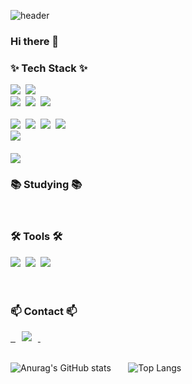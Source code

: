 ![header](https://capsule-render.vercel.app/api?type=venom&color=auto&height=300&section=header&text=I%20am%20EunJong&fontSize=90)
### Hi there 👋

<!--
**jonge5/jonge5** is a ✨ _special_ ✨ repository because its `README.md` (this file) appears on your GitHub profile.

Here are some ideas to get you started:

- 🔭 I’m currently working on ...
- 🌱 I’m currently learning ...
- 👯 I’m looking to collaborate on ...
- 🤔 I’m looking for help with ...
- 💬 Ask me about ...
- 📫 How to reach me: ...
- 😄 Pronouns: ...
- ⚡ Fun fact: ...
-->
<!--내용 부분-->
<h3 align="">✨ Tech Stack ✨</h3>
<div align="">
<!--   <img src="https://img.shields.io/badge/react-20232a.svg?style=for-the-badge&logo=react&logoColor=61DAFB" />&nbsp -->
  <img src="https://img.shields.io/badge/VSCode-2C2C32.svg?style=for-the-badge&logo=visual-studio-code&logoColor=22ABF3" />&nbsp
  <img src="https://img.shields.io/badge/javascript-F7DF1E.svg?style=for-the-badge&logo=javascript&logoColor=20232a" />&nbsp
<!--   <img src="https://img.shields.io/badge/html5-E34F26.svg?style=for-the-badge&logo=html5&logoColor=white" />&nbsp -->
</div>

<div align="">
  <img src="https://img.shields.io/badge/html5-E34F26.svg?style=for-the-badge&logo=html5&logoColor=white" />&nbsp
  <img src="https://img.shields.io/badge/css3-1572B6.svg?style=for-the-badge&logo=css3&logoColor=white" />&nbsp
  <img src="https://img.shields.io/badge/Django-092E20.svg?style=for-the-badge&logo=Django&logoColor=white"/>&nbsp
</div>

<br>

<div align="">
  <img src="https://img.shields.io/badge/python-3670A0?style=for-the-badge&logo=python&logoColor=ffdd54" />&nbsp
  <img src="https://img.shields.io/badge/pandas-150458.svg?style=for-the-badge&logo=pandas&logoColor=white" />&nbsp
  <img src="https://img.shields.io/badge/numpy-4d77cf.svg?style=for-the-badge&logo=numpy&logoColor=white" />&nbsp
  <img src="https://img.shields.io/badge/Matplotlib-11557c.svg?style=for-the-badge&logo=Matplotlib&logoColor=white" />&nbsp
</div>

<div align="">
  <img src="https://img.shields.io/badge/jupyter-2C2C32.svg?style=for-the-badge&logo=jupyter&logoColor=F37726" />&nbsp
</div>

<br>

<div>
  
  <img src="https://img.shields.io/badge/MySQL-4479A1?style=for-the-badge&logo=MySQL&logoColor=white"/>
</div>

<h3 align="">📚 Studying 📚</h3>
<!-- <div align="center"> -->
<!-- </div> -->

<br>

<h3 align="">🛠 Tools 🛠</h3>
<div align="">
  <img src="https://img.shields.io/badge/git-F05033.svg?style=for-the-badge&logo=git&logoColor=white" />&nbsp
  <img src="https://img.shields.io/badge/github-181717.svg?style=for-the-badge&logo=github&logoColor=white" />&nbsp
  <img src="https://img.shields.io/badge/Notion-F3F3F3.svg?style=for-the-badge&logo=notion&logoColor=black" />&nbsp
</div>

<br>

<br>

<h3 align="">📫 Contact 📫</h3>
<div align="">
  <a href="https://www.instagram.com/1999.o3.15/">&nbsp
    <img src="http://img.shields.io/badge/-Instagram-black?style=flat&logo=Instagram"style="height : auto; margin-left : 10px; margin-right : 10px;"/>
  </a>&nbsp;&nbsp;
  
<!--   <a href="mailto:jonge5@naver.com"> -->
<!--     <img -->
<!--       src="https://img.shields.io/badge/jonge5@naver.com-D14836?style=for-the-badge&logo=gmail&logoColor=white"/>&nbsp -->
<!--   </a> -->
</div>

<br>

![Anurag's GitHub stats](https://github-readme-stats.vercel.app/api?username=jonge5&show_icons=true&theme=radical)&nbsp;&nbsp;&nbsp;&nbsp;&nbsp;&nbsp;
![Top Langs](https://github-readme-stats.vercel.app/api/top-langs/?username=jonge5&layout=compact)
